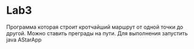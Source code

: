 # Lab3
Программа которая строит кротчайший маршрут от одной точки до другой. 
Можно ставить преграды на пути.
Для выполнения запустить java AStarApp
